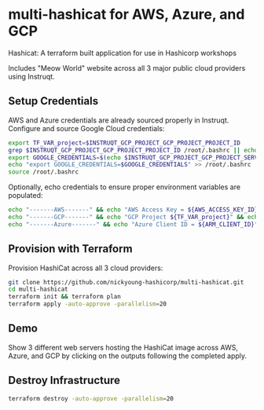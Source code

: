 # multi-hashicat for AWS, Azure, and GCP
Hashicat: A terraform built application for use in Hashicorp workshops

Includes "Meow World" website across all 3 major public cloud providers using Instruqt.

## Setup Credentials
AWS and Azure credentials are already sourced properly in Instruqt.  Configure and source Google Cloud credentials:
```sh
export TF_VAR_project=$INSTRUQT_GCP_PROJECT_GCP_PROJECT_PROJECT_ID
grep $INSTRUQT_GCP_PROJECT_GCP_PROJECT_PROJECT_ID /root/.bashrc || echo "export TF_VAR_project=\"$INSTRUQT_GCP_PROJECT_GCP_PROJECT_PROJECT_ID\"" >> /root/.bashrc
export GOOGLE_CREDENTIALS=$(echo $INSTRUQT_GCP_PROJECT_GCP_PROJECT_SERVICE_ACCOUNT_KEY | base64 -d | jq 'tostring')
echo "export GOOGLE_CREDENTIALS=$GOOGLE_CREDENTIALS" >> /root/.bashrc
source /root/.bashrc
```

Optionally, echo credentials to ensure proper environment variables are populated:
```sh
echo "-------AWS-------" && echo "AWS Access Key = ${AWS_ACCESS_KEY_ID}" && echo "AWS Secret Key = $AWS_SECRET_ACCESS_KEY"
echo "-------GCP-------" && echo "GCP Project ${TF_VAR_project}" && echo "GCP Credentials = ${GOOGLE_CREDENTIALS}"
echo "-------Azure-------" && echo "Azure Client ID = ${ARM_CLIENT_ID}" && echo "Azure Subscription ID = ${ARM_SUBSCRIPTION_ID}" && echo "Azure Tenant ID = ${ARM_TENANT_ID}" && echo "Azure Client Secret = ${ARM_CLIENT_SECRET}"
```

## Provision with Terraform
Provision HashiCat across all 3 cloud providers:
```sh
git clone https://github.com/nickyoung-hashicorp/multi-hashicat.git
cd multi-hashicat
terraform init && terraform plan
terraform apply -auto-approve -parallelism=20
```

## Demo
Show 3 different web servers hosting the HashiCat image across AWS, Azure, and GCP by clicking on the outputs following the completed apply.

## Destroy Infrastructure
```sh
terraform destroy -auto-approve -parallelism=20
```
